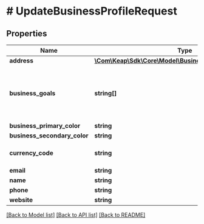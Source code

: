 # # UpdateBusinessProfileRequest

## Properties

Name | Type | Description | Notes
------------ | ------------- | ------------- | -------------
**address** | [**\Com\Keap\Sdk\Core\Model\BusinessProfileAddressRequest**](BusinessProfileAddressRequest.md) |  | [optional]
**business_goals** | **string[]** | The goals of this business, ie. Grow Business, Convert more leads | [optional]
**business_primary_color** | **string** |  | [optional]
**business_secondary_color** | **string** |  | [optional]
**currency_code** | **string** | ISO 4217 Currency Code | [optional]
**email** | **string** |  | [optional]
**name** | **string** |  | [optional]
**phone** | **string** |  | [optional]
**website** | **string** |  | [optional]

[[Back to Model list]](../../README.md#models) [[Back to API list]](../../README.md#endpoints) [[Back to README]](../../README.md)
